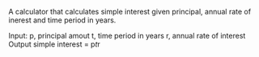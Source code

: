 A calculator that calculates simple interest given principal, annual rate of inerest and time period in years.

Input:
  p, principal amout
  t, time period in years
  r, annual rate of interest 
Output
  simple interest = p*t*r
